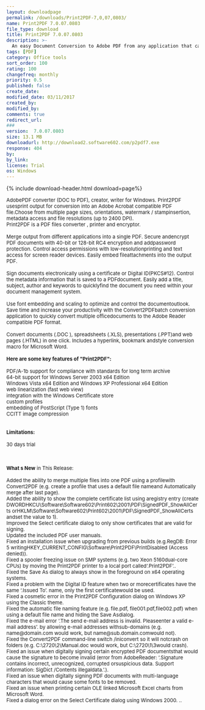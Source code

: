 ```yaml
---
layout: downloadpage
permalink: /downloads/Print2PDF-7,0,07,0803/
name: Print2PDF 7.0.07.0803
file_type: download
title: Print2PDF 7.0.07.0803
description: >-
  An easy Document Conversion to Adobe PDF from any application that can print
tags: [PDF]
category: Office tools
sort_order: 100
rating: 100
changefreq: monthly
priority: 0.5
published: false
create_date: 
modified_date: 03/11/2017
created_by: 
modified_by: 
comments: true
redirect_url: 
### 
version:  7.0.07.0803
size: 13.1 MB
downloadurl: http://download2.software602.com/p2pdf7.exe
response: 404
by: 
by_link: 
license: Trial 
os: Windows
---
```


{% include download-header.html download=page%}

<p style="fix-download-text !important">
<p><font size="2"><p>AdobePDF converter (DOC to PDF), creator, writer for Windows. Print2PDF usesprint output for conversion into an Adobe Acrobat compatible PDF file.Choose from multiple page sizes, orientations, watermark / stampinsertion, metadata access and file resolutions (up to 2400 DPI). <br />
Print2PDF is a PDF files converter , printer and encryptor.<br />
<br />
Merge output from different applications into a single PDF. Secure andencrypt PDF documents with 40-bit or 128-bit RC4 encryption and addpassword protection. Control access permissions with low-resolutionprinting and text access for screen reader devices. Easily embed fileattachments into the output PDF. <br />
<br />
Sign documents electronically using a certificate or Digital ID(PKCS#12). Control the metadata information that is saved to a PDFdocument. Easily add a title, subject, author and keywords to quicklyfind the document you need within your document management system. <br />
<br />
Use font embedding and scaling to optimize and control the documentoutlook. Save time and increase your productivity with the Convert2PDFbatch conversion application to quickly convert multiple officedocuments to the Adobe Reader compatible PDF format. <br />
<br />
Convert documents (.DOC ), spreadsheets (.XLS), presentations (.PPT)and web pages (.HTML) in one click. Includes a hyperlink, bookmark andstyle conversion macro for Microsoft Word.<br />
<br />
<span><strong>Here are some key features of "Print2PDF":</strong></span><br />
<br />
PDF/A-1b support for compliance with standards for long term archive<br />
64-bit support for Windows Server 2003 x64 Edition<br />
Windows Vista x64 Edition and Windows XP Professional x64 Edition<br />
web linearization (fast web view)<br />
integration with the Windows Certificate store<br />
custom profiles<br />
embedding of PostScript (Type 1) fonts<br />
CCITT image compression<br />
<br />
<br />
<span><strong>Limitations:</strong></span><br />
<br />
30 days trial<br />
</p>
<div class="celltext_big"><br />
<br />
<strong>What s New</strong> in This Release:<br />
<br />
Added the ability to merge multiple files into one PDF using a profilewith Convert2PDF (e.g. create a profile that uses a default file nameand Automatically merge after last page). <br />
Added the ability to show the complete certificate list using aregistry entry (create DWORDHKCU\Software\Software602\Print602\2001\PDF\SignedPDF_ShowAllCerts orHKLM\Software\Software602\Print602\2001\PDF\SignedPDF_ShowAllCerts andset the value to 1). <br />
Improved the Select certificate dialog to only show certificates that are valid for signing. <br />
Updated the included PDF user manuals. <br />
Fixed an installation issue when upgrading from previous builds (e.g.RegDB: Error 5 writingHKEY_CURRENT_CONFIG\Software\Print2PDF\PrintDisabled (Access denied)). <br />
Fixed a spooler freezing issue on SMP systems (e.g. two Xeon 5160dual-core CPUs) by moving the Print2PDF printer to a local port called‘.Print2PDF’.. <br />
Fixed the Save As dialog to always show in the foreground on x64 operating systems. <br />
Fixed a problem with the Digital ID feature when two or morecertificates have the same ‘.Issued To’. name, only the first certificatewould be used. <br />
Fixed a cosmetic error in the Print2PDF Configuration dialog on Windows XP using the Classic theme. <br />
Fixed the automatic file naming feature (e.g. file.pdf, file001.pdf,file002.pdf) when using a default file name and hiding the Save Asdialog. <br />
Fixed the e-mail error ‘.The send e-mail address is invalid. Pleaseenter a valid e-mail address’. by allowing e-mail addresses withsub-domains (e.g. name@domain.com would work, but name@sub.domain.comwould not). <br />
Fixed the Convert2PDF command-line switch /iniconvert so it will notcrash on folders (e.g. C:\2720\2\Manual.doc would work, but C:\2720\1\3would crash). <br />
Fixed an issue when digitally signing certain encrypted PDF documentsthat would cause the signature to become invalid (error from AdobeReader: ‘.Signature contains incorrect, unrecognized, corrupted orsuspicious data. Support information: SigDict /Contents illegaldata.’.). <br />
Fixed an issue when digitally signing PDF documents with multi-language characters that would cause some fonts to be removed. <br />
Fixed an issue when printing certain OLE linked Microsoft Excel charts from Microsoft Word. <br />
Fixed a dialog error on the Select Certificate dialog using Windows 2000. ..</div></p></p>

